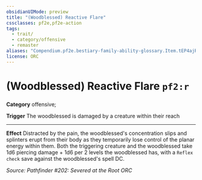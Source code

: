 ```yaml
---
obsidianUIMode: preview
title: "(Woodblessed) Reactive Flare"
cssclasses: pf2e,pf2e-action
tags:
  - trait/
  - category/offensive
  - remaster
aliases: "Compendium.pf2e.bestiary-family-ability-glossary.Item.tEP4ajRcD7cr644Z"
license: ORC
---
```

# (Woodblessed) Reactive Flare `pf2:r`

### 

**Category** offensive; 




**Trigger** The woodblessed is damaged by a creature within their reach

* * *

**Effect** Distracted by the pain, the woodblessed's concentration slips and splinters erupt from their body as they temporarily lose control of the planar energy within them. Both the triggering creature and the woodblessed take 1d6 piercing damage + 1d6 per 2 levels the woodblessed has, with a `Reflex check` save against the woodblessed's spell DC.

*Source: Pathfinder #202: Severed at the Root*
*ORC*